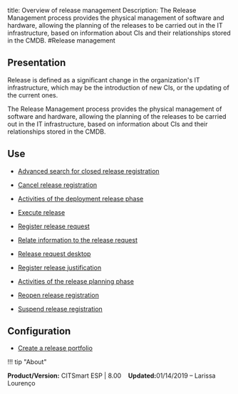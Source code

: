 title: Overview of release management
Description: The Release Management process provides the physical management of software and hardware, allowing the planning of the releases to be carried out in the IT infrastructure, based on information about CIs and their relationships stored in the CMDB.
#Release management

Presentation
----------------

Release is defined as a significant change in the organization's IT
infrastructure, which may be the introduction of new CIs, or the updating of the
current ones.

The Release Management process provides the physical management of software and
hardware, allowing the planning of the releases to be carried out in the IT
infrastructure, based on information about CIs and their relationships stored in
the CMDB.

Use
-------

- [Advanced search for closed release registration](/en-us/site/citsmart-esp-8/processes/release/use/advanced-search-for-release.html)
 
- [Cancel release registration](/en-us/site/citsmart-esp-8/processes/release/use/cancel-release.html)

- [Activities of the deployment release phase](/en-us/site/citsmart-esp-8/processes/release/use/deployment-release-activities.html)

- [Execute release](/en-us/site/citsmart-esp-8/processes/release/use/execute-release.html)

- [Register release request](/en-us/site/citsmart-esp-8/processes/release/use/register-release-request.html)

- [Relate information to the release request](/en-us/site/citsmart-esp-8/processes/release/use/relate-information-to-release.html)
   
- [Release request desktop](/en-us/site/citsmart-esp-8/processes/release/use/release-desktop.html)
   
- [Register release justification](/en-us/site/citsmart-esp-8/processes/release/use/release-justification.html)

- [Activities of the release planning phase](/en-us/site/citsmart-esp-8/processes/release/use/release-planning-activities.html)
   
- [Reopen release registration](/en-us/site/citsmart-esp-8/processes/release/use/reopen-release.html)

- [Suspend release registration](/en-us/site/citsmart-esp-8/processes/release/use/suspend-release.html)

Configuration
-----------------

- [Create a release portfolio](/en-us/site/citsmart-esp-8/processes/release/configuration/release-portfolio.html)
  
!!! tip "About"

<b>Product/Version:</b> CITSmart ESP | 8.00 &nbsp;&nbsp;
<b>Updated:</b>01/14/2019 – Larissa Lourenço

